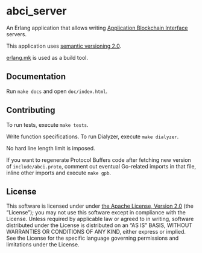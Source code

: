 # abci_server

An Erlang application that allows writing [Application Blockchain Interface](https://github.com/tendermint/abci) servers.

This application uses [semantic versioning 2.0](http://semver.org/).

[erlang.mk](https://erlang.mk/) is used as a build tool.

## Documentation

Run `make docs` and open `doc/index.html`.

## Contributing

To run tests, execute `make tests`.

Write function specifications. To run Dialyzer, execute `make dialyzer`.

No hard line length limit is imposed.

If you want to regenerate Protocol Buffers code after fetching new version of `include/abci.proto`, comment out eventual Go-related imports in that file, inline other imports and execute `make gpb`.

## License

This software is licensed under under [the Apache License, Version 2.0](http://www.apache.org/licenses/LICENSE-2.0) (the “License”); you may not use this software except in compliance with the License. Unless required by applicable law or agreed to in writing, software distributed under the License is distributed on an “AS IS” BASIS, WITHOUT WARRANTIES OR CONDITIONS OF ANY KIND, either express or implied.  See the License for the specific language governing permissions and limitations under the License.
